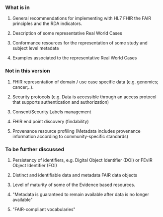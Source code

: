 ### What is in

1.  General recommendations for implementing with HL7 FHIR the FAIR
    principles and the RDA indicators.

2.  Description of some representative Real World Cases  

3.  Conformance resources for the representation of some study and
    subject level metadata

4.  Examples associated to the representative Real World Cases

### Not in this version

1.  FHIR representation of domain / use case specific data (e.g.
    genomics; cancer;..).

2.  Security protocols (e.g. Data is accessible through an access
    protocol that supports authentication and authorization)

3.  Consent/Security Labels management

4.  FHIR end point discovery (findability)

5.  Provenance resource profiling (Metadata includes provenance
    information according to community-specific standards)

### To be further discussed 

1.  Persistency of identifiers, e.g. Digital Object Identifier (DOI) or
    FEvIR Object Identifier (FOI)

2.  Distinct and identifiable data and metadata FAIR data objects

3.  Level of maturity of some of the Evidence based resources.

4.  "Metadata is guaranteed to remain available after data is no longer
    available"

5.  "FAIR-compliant vocabularies"
